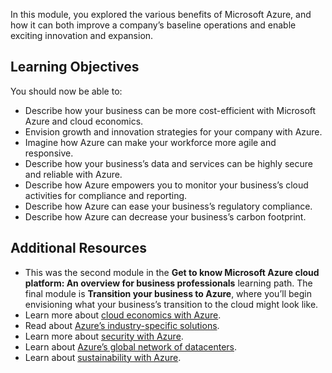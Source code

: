 In this module, you explored the various benefits of Microsoft Azure, and how it can both improve a company’s baseline operations and enable exciting innovation and expansion.

## Learning Objectives

You should now be able to:

 -  Describe how your business can be more cost-efficient with Microsoft Azure and cloud economics.
 -  Envision growth and innovation strategies for your company with Azure.
 -  Imagine how Azure can make your workforce more agile and responsive.
 -  Describe how your business’s data and services can be highly secure and reliable with Azure.
 -  Describe how Azure empowers you to monitor your business’s cloud activities for compliance and reporting.
 -  Describe how Azure can ease your business’s regulatory compliance.
 -  Describe how Azure can decrease your business’s carbon footprint.

## Additional Resources

 -  This was the second module in the **Get to know Microsoft Azure cloud platform: An overview for business professionals** learning path. The final module is **Transition your business to Azure**, where you’ll begin envisioning what your business’s transition to the cloud might look like.
 -  Learn more about [cloud economics with Azure](https://azure.microsoft.com/solutions/cloud-economics/).
 -  Read about [Azure’s industry-specific solutions](https://azure.microsoft.com/solutions/industries/).
 -  Learn more about [security with Azure](https://azure.microsoft.com/explore/security/).
 -  Learn about [Azure’s global network of datacenters](/azure/networking/microsoft-global-network).
 -  Learn about [sustainability with Azure](https://azure.microsoft.com/explore/global-infrastructure/sustainability/#overview).

